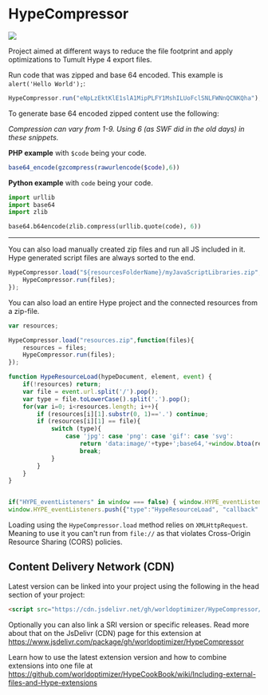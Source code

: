 # HypeCompressor

![](https://playground.maxziebell.de/Hype/Compressor/HypeCompressor.png?)

Project aimed at different ways to reduce the file footprint and apply optimizations to Tumult Hype 4 export files.


Run code that was zipped and base 64 encoded.
This example is `alert('Hello World');`:
```javascript
HypeCompressor.run("eNpLzEktKlE1slA1MipPLFY1MshILUoFclSNLFWNnQCNKQha");
```

To generate base 64 encoded zipped content use the following:

*Compression can vary from 1-9. Using 6 (as SWF did in the old days) in these snippets.*

**PHP example** with `$code` being your code.
```php
base64_encode(gzcompress(rawurlencode($code),6))
```

**Python example** with `code` being your code.
```python
import urllib
import base64
import zlib

base64.b64encode(zlib.compress(urllib.quote(code), 6))
```

---


You can also load manually created zip files and run all JS included in it.
Hype generated script files are always sorted to the end.
```javascript
HypeCompressor.load("${resourcesFolderName}/myJavaScriptLibraries.zip",function(files){
	HypeCompressor.run(files);
});	
```

You can also load an entire Hype project and the connected resources from a zip-file.
```javascript
var resources;

HypeCompressor.load("resources.zip",function(files){
	resources = files;
	HypeCompressor.run(files);
});	

function HypeResourceLoad(hypeDocument, element, event) {
	if(!resources) return;
	var file = event.url.split('/').pop();
	var type = file.toLowerCase().split('.').pop();
	for(var i=0; i<resources.length; i++){
		if (resources[i][1].substr(0, 1)=='.') continue;
		if (resources[i][1] == file){
			switch (type){
				case 'jpg': case 'png': case 'gif': case 'svg':
					return 'data:image/'+type+';base64,'+window.btoa(resources[i][0]);
					break;
			}
		}
	}
}


if("HYPE_eventListeners" in window === false) { window.HYPE_eventListeners = Array(); }
window.HYPE_eventListeners.push({"type":"HypeResourceLoad", "callback":HypeResourceLoad});
```

Loading using the `HypeCompressor.load` method relies on `XMLHttpRequest`. Meaning to use it you can't run from `file://` as that violates Cross-Origin Resource Sharing (CORS) policies.


Content Delivery Network (CDN)
--
Latest version can be linked into your project using the following in the head section of your project:
```html
<script src="https://cdn.jsdelivr.net/gh/worldoptimizer/HypeCompressor/HypeCompressor.min.js"></script>
```

Optionally you can also link a SRI version or specific releases. 
Read more about that on the JsDelivr (CDN) page for this extension at https://www.jsdelivr.com/package/gh/worldoptimizer/HypeCompressor

Learn how to use the latest extension version and how to combine extensions into one file at
https://github.com/worldoptimizer/HypeCookBook/wiki/Including-external-files-and-Hype-extensions

